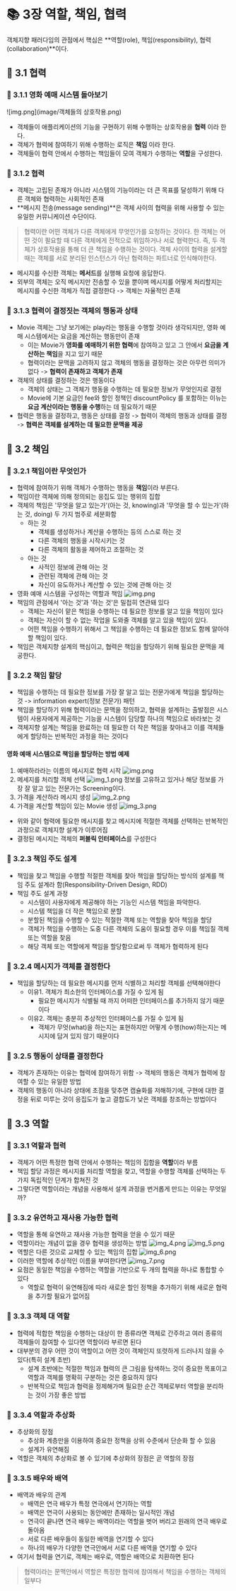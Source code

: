# 📚 3장 역할, 책임, 협력

객체지향 패러다임의 관점에서 핵심은 **역할(role), 책임(responsibility), 협력(collaboration)**이다.

## 📖 3.1 협력

### 🔖 3.1.1 영화 예매 시스템 돌아보기

![img.png](image/객체들의 상호작용.png)

- 객체들이 애플리케이션의 기능을 구현하기 위해 수행하는 상호작용을 **협력** 이라 한다.
- 객체가 협력에 참여하기 위해 수행하는 로직은 **책임** 이라 한다.
- 객체들이 협력 안에서 수행하는 책임들이 모여 객체가 수행하는 **역할**을 구성한다.

### 🔖 3.1.2 협력

- 객체는 고립된 존재가 아니라 시스템의 기능이라는 더 큰 목표를 달성하기 위해 다른 객체와 협력하는 사회적인 존재
- **메시지 전송(message sending)**은 객체 사이의 협력을 위해 사용할 수 있는 유일한 커뮤니케이션 수단이다.

> 협력이란 어떤 객체가 다른 객체에게 무엇인가를 요청하는 것이다. 한 객체는 어떤 것이 필요할 때 다른 객체에게 전적으로 위임하거나 서로 협력한다. 즉, 두 객체가 상호작용을 통해 더 큰 책임을 수행하는 것이다.
> 객체 사이의 협력을 설계할 때는 객체를 서로 분리된 인스턴스가 아닌 협력하는 파트너로 인식해야한다.

- 메시지를 수신한 객체는 **메서드**를 실행해 요청에 응답한다.
- 외부의 객체는 오직 메시지만 전송할 수 있을 뿐이며 메시지를 어떻게 처리할지는 메시지를 수신한 객체가 직접 결정한다 -> 객체는 자율적인 존재

### 🔖 3.1.3 협력이 결정짓는 객체의 행동과 상태

- Movie 객체는 그냥 보기에는 play라는 행동을 수행할 것이라 생각되지만, 영화 예매 시스템에서는 요금을 계산하는 행동만이 존재
    - 이는 Movie가 **영화를 예매하기 위한 협력**에 참여하고 있고 그 안에서 **요금을 계산하는 책임**을 지고 있기 때문
    - 협력이라는 문맥을 고려하지 않고 객체의 행동을 결정하는 것은 아무런 의미가 없다 -> **협력이 존재하고 객체가 존재**
- 객체의 상태를 결정하는 것은 행동이다
    - 객체의 상태는 그 객체가 행동을 수행하는 데 필요한 정보가 무엇인지로 결정
    - Movie에 기본 요금인 fee와 할인 정책인 discountPolicy 를 포함하는 이뉴는 **요금 계산이라는 행동을 수행**하는 데 필요하기 때문
- 협력은 행동을 결정하고, 행동은 상태를 결정 -> 협력이 객체의 행동과 상태를 결정 -> **협력은 객체를 설계하는 데 필요한 문맥을 제공**

## 📖 3.2 책임

### 🔖 3.2.1 책임이란 무엇인가

- 협력에 참여하기 위해 객체가 수행하는 행동을 **책임**이라 부른다.
- 책임이란 객체에 의해 정의되는 응집도 있는 행위의 집합
- 객체의 책임은 '무엇을 알고 있는가'(아는 것, knowing)과 '무엇을 할 수 있는가'(하는 것, doing) 두 가지 범주로 세분화함
    - 하는 것
        - 객체를 생성하거나 계산을 수행하는 등의 스스로 하는 것
        - 다른 객체의 행동을 시작시키는 것
        - 다른 객체의 활동을 제어하고 조절하는 것
    - 아는 것
        - 사적인 정보에 관해 아는 것
        - 관련된 객체에 관해 아는 것
        - 자신이 유도하거나 계산할 수 있는 것에 관해 아는 것
- 영화 예매 시스템을 구성하는 역할과 책임
  ![img.png](image/책임1.png)
- 책임의 관점에서 '아는 것'과 '하는 것'은 밀접히 연관돼 있다
    - 객체는 자신이 맡은 책임을 수행하는 데 필요한 정보를 알고 있을 책임이 있다
    - 객체는 자신이 할 수 없는 작업을 도와줄 객체를 알고 있을 책임이 있다.
    - 어떤 책임을 수행하기 위해서 그 책임을 수행하는 데 필요한 정보도 함께 알아야 할 책임이 있다.
- 책임은 객체지향 설계의 핵심이고, 협력은 책임을 할당하기 위해 필요한 문맥을 제공한다.

### 🔖 3.2.2 책임 할당

- 책임을 수행하는 데 필요한 정보를 가장 잘 알고 있는 전문가에게 책임을 할당하는 것 -> information expert(정보 전문가) 패턴
- 책임을 할당하기 위해 협력이라는 문맥을 정의하고, 협력을 설계하는 출발점은 시스템이 사용자에게 제공하는 기능을 시스템이 담당할 하나의 책임으로 바라보는 것
- 객체지향 설계는 책임을 완료하는 데 필요한 더 작은 책임을 찾아내고 이를 객체들에게 할당하는 반복적인 과정을 하는 것이다

#### 영화 예매 시스템으로 책임을 할당하는 방법 예제

1. 예매하라라는 이름의 메시지로 협력 시작
   ![img.png](image/img.png)
2. 메세지를 처리할 객체 선택
   ![img_1.png](image/img_1.png)
   정보를 고유하고 있거나 해당 정보를 가장 잘 알고 있는 전문가는 Screening이다.
3. 가격을 계산하라 메시지 생성
   ![img_2.png](image/img_2.png)
4. 가격을 계산할 책임이 있는 Movie 생성
   ![img_3.png](image/img_3.png)

- 위와 같이 협력에 필요한 메시지를 찾고 메시지에 적절한 객체를 선택하는 반복적인 과정으로 객체지향 설계가 이루어짐
- 결정된 메시지는 객체의 **퍼블릭 인터페이스**를 구성한다

### 🔖 3.2.3 책임 주도 설계

- 책임을 찾고 책임을 수행할 적절한 객체를 찾아 책임을 할당하는 방식의 설계를 책임 주도 설계라 함(Responsibility-Driven Design, RDD)
- 책임 주도 설계 과정
    - 시스템이 사용자에게 제공해야 하는 기능인 시스템 책임을 파악한다.
    - 시스템 책임을 더 작은 책임으로 분할
    - 분할된 책임을 수행할 수 있는 적절한 객체 또는 역할을 찾아 책임을 할당
    - 객체가 책임을 수행하는 도중 다른 객체의 도움이 필요할 경우 이를 책임질 객체 또는 역할을 찾음
    - 해당 객체 또는 역할에게 책임을 할당함으로써 두 객체가 협력하게 된다

### 🔖 3.2.4 메시지가 객체를 결정한다

- 책임을 할당하는 데 필요한 메시지를 먼저 식별하고 처리할 객체를 선택해야한다
    - 이유1. 객체가 최소한의 인터페이스를 가질 수 있게 됨
        - 필요한 메시지가 식별될 때 까지 어떠한 인터페이스를 추가하지 않기 때문이다
    - 이유2. 객체는 충분히 추상적인 인터페이스를 가질 수 있게 됨
        - 객체가 무엇(what)을 하는지는 표현하지만 어떻게 수행(how)하는지는 메시지에 담겨 있지 않기 때문이다

### 🔖 3.2.5 행동이 상태를 결정한다

- 객체가 존재하는 이유는 협력에 참여하기 위함 -> 객체의 행동은 객체가 협력에 참여할 수 있는 유일한 방법
- 객체의 행동이 아니라 상태에 초점을 맞추면 캡슐화를 저해하기에, 구현에 대한 결정을 뒤로 미루는 것이 응집도가 높고 결합도가 낮은 객체를 창조하는 방법이다

## 📖 3.3 역할

### 🔖 3.3.1 역할과 협력

- 객체가 어떤 특정한 협력 안에서 수행하는 책임의 집합을 **역할**이라 부름
- 책임 할당 과정은 메시지를 처리할 역할을 찾고, 역할을 수행할 객체를 선택하는 두 가지 독립적인 단계가 합쳐진 것
- 그렇다면 역할이라는 개념을 사용해서 설계 과정을 번거롭게 만드는 이유는 무엇일까?

### 🔖 3.3.2 유연하고 재사용 가능한 협력

- 역할을 통해 유연하고 재사용 가능한 협력을 얻을 수 있기 때문
- 역할이라는 개념이 없을 경우 협력을 생성하는 방법
  ![img_4.png](image/img_4.png)
  ![img_5.png](image/img_5.png)
- 역할은 다른 것으로 교체할 수 있는 책임의 집합
  ![img_6.png](image/img_6.png)
- 이러한 역할에 추상적인 이름을 부여한다면
  ![img_7.png](image/img_7.png)
- 요점은 동일한 책임을 수행하는 역할을 기반으로 두 개의 협력을 하나로 통합할 수 있다
    - 역할로 협력이 유연해짐에 따라 새로운 할인 정책을 추가하기 위해 새로운 협력을 추가할 필요가 없어짐

### 🔖 3.3.3 객체 대 역할

- 협력에 적합한 책임을 수행하는 대상이 한 종류라면 객체로 간주하고 여러 종류의 객체들이 참여할 수 있다면 역할이라 부르면 된다
- 대부분의 경우 어떤 것이 역할이고 어떤 것이 객체인지 또렷하게 드러나지 않을 수 있다(특히 설계 초반)
    - 설계 초반에는 적절한 책임과 협력의 큰 그림을 탐색하느 것이 중요한 목표이고 역할과 객체를 명확히 구분하는 것은 중요하지 않다
    - 반복적으로 책임과 협력을 정제해가며 필요한 순간 객체로부터 역할을 분리하는 것이 가장 좋은 방법

### 🔖 3.3.4 역할과 추상화

- 추상화의 장점
    - 추상화 계층만을 이용하여 중요한 정책을 상위 수준에서 단순화 할 수 있음
    - 설계가 유연해짐
- 역할은 객체의 추상화로 볼 수 있기에 추상화의 장점은 곧 역할의 장점

### 🔖 3.3.5 배우와 배역

- 배역과 배우의 관계
    - 배역은 연극 배우가 특정 연극에서 연기하는 역할
    - 배역은 연극이 사용되는 동안에만 존재하는 일시적인 개념
    - 연극이 끝나면 연극 배우는 배역이라는 역할을 벗어 버리고 원래의 연극 배우로 돌아옴
    - 서로 다른 배우들이 동일한 배역을 연기할 수 있다
    - 하나의 배우가 다양한 연극안에서 서로 다른 배역을 연기할 수 있다
- 여기서 협력을 연기로, 객체는 배우로, 역할은 배역으로 치환하면 된다

> 협력이라는 문맥안에서 역할은 특정한 협력에 참여해서 책임을 수행하는 객체의 일부다